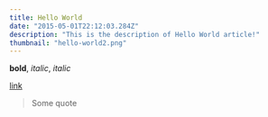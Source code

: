 ```yaml
---
title: Hello World
date: "2015-05-01T22:12:03.284Z"
description: "This is the description of Hello World article!"
thumbnail: "hello-world2.png"
---
```


**bold**, _italic_, *italic*

[link](https://google.com)

> Some quote